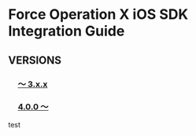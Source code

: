 # Force Operation X iOS SDK Integration Guide

## VERSIONS
### &nbsp;&nbsp;&nbsp;&nbsp;&nbsp;[〜 3.x.x](https://github.com/cyber-z/public-fox-ios-sdk/tree/3.x-master)

### &nbsp;&nbsp;&nbsp;&nbsp;&nbsp;[4.0.0 〜](https://github.com/cyber-z/public-fox-ios-sdk/tree/4.x-master)

test